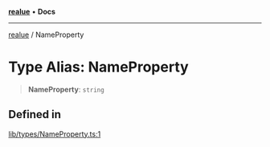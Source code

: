 [**realue**](../README.md) • **Docs**

***

[realue](../README.md) / NameProperty

# Type Alias: NameProperty

> **NameProperty**: `string`

## Defined in

[lib/types/NameProperty.ts:1](https://github.com/nevoland/realue/blob/23357baeee67e2e83a0bceccc257348ca52e5775/lib/types/NameProperty.ts#L1)
